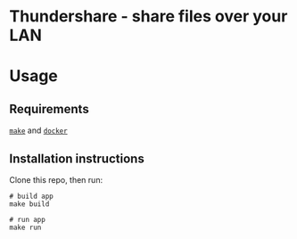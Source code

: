 # Thundershare - share files over your LAN

# Usage

## Requirements

[`make`](https://www.gnu.org/software/make/) and [`docker`](https://docs.docker.com/engine/install/)

## Installation instructions

Clone this repo, then run:

```
# build app
make build

# run app
make run
```
